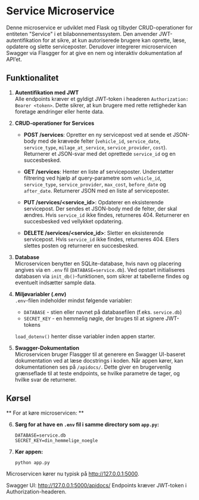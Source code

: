 # Service Microservice

Denne microservice er udviklet med Flask og tilbyder CRUD-operationer for entiteten "Service" i et bilabonnementssystem. Den anvender JWT-autentifikation for at sikre, at kun autoriserede brugere kan oprette, læse, opdatere og slette serviceposter. Derudover integrerer microservicen Swagger via Flasgger for at give en nem og interaktiv dokumentation af API’et.

## Funktionalitet

1. **Autentifikation med JWT**  
   Alle endpoints kræver et gyldigt JWT-token i headeren `Authorization: Bearer <token>`. Dette sikrer, at kun brugere med rette rettigheder kan foretage ændringer eller hente data.

2. **CRUD-operationer for Services**  
   - **POST /services**: Opretter en ny servicepost ved at sende et JSON-body med de krævede felter (`vehicle_id`, `service_date`, `service_type`, `milage_at_service`, `service_provider`, `cost`). Returnerer et JSON-svar med det oprettede `service_id` og en succesbesked.
   
   - **GET /services**: Henter en liste af serviceposter. Understøtter filtrering ved hjælp af query-parametre som `vehicle_id`, `service_type`, `service_provider`, `max_cost`, `before_date` og `after_date`. Returnerer JSON med en liste af serviceposter.
   
   - **PUT /services/<service_id>**: Opdaterer en eksisterende servicepost. Der sendes et JSON-body med de felter, der skal ændres. Hvis `service_id` ikke findes, returneres 404. Returnerer en succesbesked ved vellykket opdatering.
   
   - **DELETE /services/<service_id>**: Sletter en eksisterende servicepost. Hvis `service_id` ikke findes, returneres 404. Ellers slettes posten og returnerer en succesbesked.

3. **Database**  
   Microservicen benytter en SQLite-database, hvis navn og placering angives via en `.env` fil (`DATABASE=service.db`). Ved opstart initialiseres databasen via `init_db()`-funktionen, som sikrer at tabellerne findes og eventuelt indsætter sample data.

4. **Miljøvariabler (.env)**  
   `.env`-filen indeholder mindst følgende variabler:
   - `DATABASE` - stien eller navnet på databasefilen (f.eks. `service.db`)
   - `SECRET_KEY` - en hemmelig nøgle, der bruges til at signere JWT-tokens

   `load_dotenv()` henter disse variabler inden appen starter.

5. **Swagger-Dokumentation**  
   Microservicen bruger Flasgger til at generere en Swagger UI-baseret dokumentation ved at læse docstrings i koden. Når appen kører, kan dokumentationen ses på `/apidocs/`. Dette giver en brugervenlig grænseflade til at teste endpoints, se hvilke parametre de tager, og hvilke svar de returnerer.

## Kørsel

** For at køre microservicen: **

6. **Sørg for at have en `.env` fil i samme directory som `app.py`:**
   ```env
   DATABASE=service.db
   SECRET_KEY=din_hemmelige_noegle

7. **Kør appen:**
   ```env
   python app.py

Microservicen kører nu typisk på http://127.0.0.1:5000.

Swagger UI: http://127.0.0.1:5000/apidocs/
Endpoints kræver JWT-token i Authorization-headeren.
